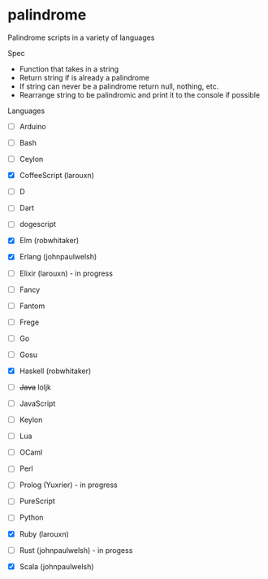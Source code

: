 # palindrome
Palindrome scripts in a variety of languages

Spec
- Function that takes in a string
- Return string if is already a palindrome
- If string can never be a palindrome return null, nothing, etc.
- Rearrange string to be palindromic and print it to the console if possible

Languages
- [ ] Arduino
- [ ] Bash
- [ ] Ceylon
- [x] CoffeeScript (larouxn)
- [ ] D
- [ ] Dart
- [ ] dogescript
- [x] Elm (robwhitaker)
- [x] Erlang (johnpaulwelsh)
- [ ] Elixir (larouxn) - in progress
- [ ] Fancy
- [ ] Fantom
- [ ] Frege
- [ ] Go
- [ ] Gosu
- [x] Haskell (robwhitaker)
- [ ] ~~Java~~ loljk
- [ ] JavaScript
- [ ] Keylon
- [ ] Lua
- [ ] OCaml
- [ ] Perl
- [ ] Prolog (Yuxrier) - in progress
- [ ] PureScript
- [ ] Python
- [x] Ruby (larouxn)
- [ ] Rust (johnpaulwelsh) - in progess
- [x] Scala (johnpaulwelsh)

